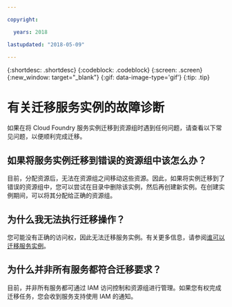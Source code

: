 ```yaml
---

copyright:

  years: 2018

lastupdated: "2018-05-09"

---
```


{:shortdesc: .shortdesc}
{:codeblock: .codeblock}
{:screen: .screen}
{:new_window: target="_blank"}
{:gif: data-image-type='gif'}
{:tip: .tip}

# 有关迁移服务实例的故障诊断

如果在将 Cloud Foundry 服务实例迁移到资源组时遇到任何问题，请查看以下常见问题，以便顺利完成迁移。

## 如果将服务实例迁移到错误的资源组中该怎么办？

目前，分配资源后，无法在资源组之间移动这些资源。因此，如果将实例迁移到了错误的资源组中，您可以尝试在目录中删除该实例，然后再创建新实例。在创建实例期间，可以将其分配给正确的资源组。

## 为什么我无法执行迁移操作？

您可能没有正确的访问权，因此无法迁移服务实例。有关更多信息，请参阅[谁可以迁移服务实例](/docs/account/instance_migration.html#whocanmigrate)。

## 为什么并非所有服务都符合迁移要求？

目前，并非所有服务都可通过 IAM 访问控制和资源组进行管理。如果您有权完成迁移任务，您会收到服务支持使用 IAM 的通知。
